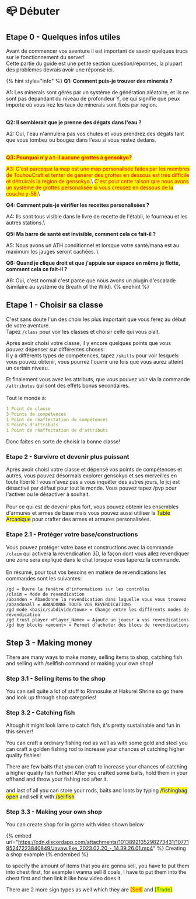# 📪 Débuter

## Etape 0 - Quelques infos utiles

Avant de commencer vos aventure il est important de savoir quelques trucs sur le fonctionnement du server!\
Cette partie du guide est une petite section question/réponses, la plupart des problèmes devrais avoir une réponse ici.

{% hint style="info" %}
**Q1: Comment puis-je trouver des minerais ?**

A1: Les minerais sont gérés par un système de génération aléatoire, et ils ne sont pas depandant du niveau de profondeur Y, ce qui signifie que peux importe où vous irez les  taux de minerais sont fixés par region.  &#x20;

\
**Q2: Il semblerait que je prenne des dégats dans l'eau ?**

A2: Oui, l'eau n'annulera pas vos chutes et vous prendrez des dégats tant que vous tombez ou bougez dans l'eau si vous restez dedans.

\
<mark style="color:red;">**Q3: Pourquoi n'y a t-il aucune grottes à gensokyo?**</mark>

<mark style="color:red;">A3: C'est parceque la map est une map personalisée faites par les membres de TouhouCraft et tenter de générer des grottes en dessous est très difficile et détruirais la region de gensokyo.</mark>\ <mark style="color:red;">C'est pour cette raison que nous avons un système de grottes personalisée si vous creusez en dessous de la couche y-58.</mark>\


**Q4: Comment puis-je vérifier les recettes personalisées ?**

A4: Ils sont tous visible dans le livre de recette de l'établi, le fourneau et les autres stations.\


**Q5: Ma barre de santé est invisible, comment cela ce fait-il ?**

A5: Nous avons un ATH conditionnel et lorsque votre santé/mana est au maximum les jauges seront cachées. \


**Q6: Quand je clique droit et que j'appuie sur espace en même je flotte, comment cela ce fait-il ?**&#x20;

A6: Oui, c'est normal c'est parce que nous avons un plugin d'escalade (similaire au système de Breath of the Wild).
{% endhint %}

## Etape 1 - Choisir sa classe

C'est sans doute l'un des choix les plus important que vous ferez au début de votre aventure.\
Tapez `/class` pour voir les classes et choisir celle qui vous plaît.

Après avoir choisi votre classe, il y encore quelques points que vous pouvez dépenser sur différentes choses: \
Il y a différents types de compétences, tapez `/skills` pour voir lesquels vous pouvez obtenir, vous pourrez l'ouvrir une fois que vous aurez atteint un certain niveau.

Et finalement vous avez les attributs, que vous pouvez voir via la commande `/attributes` qui sont des effets bonus secondaires.\
\
Tout le monde à:

```yaml
1 Point de classe
3 Points de compétences
1 Point de réaffectation de compétences
3 Points d'attributs
1 Point de réaffectation de d'attributs
```

Donc faites en sorte de choisir la bonne classe!

### Etape 2 - Survivre et devenir plus puissant

Après avoir choisi votre classe et dépensé vos points de compétences et autres, vous pouvez désormais explorer gensokyo et ses merveilles en toute liberté ! vous n'avez pas a vous inquéter des autres jours, le jcj est désactivé par défaut pour tout le monde. Vous pouvez tapez /pvp pour l'activer ou le désactiver à souhait.\
\
Pour ce qui est de devenir plus fort, vous pouvez obtenir les ensembles d'armures et armes de base mais vous pouvez aussi utiliser la <mark style="color:blue;">Table Arcanique</mark> pour crafter des armes et armures personalisées.

### Etape 2.1 - Protéger votre base/constructions

Vous pouvez protéger votre base et constructions avec la commande `/claim` qui activera la revendication 3D, la façon dont vous allez revendiquer une zone sera expliqué dans le chat lorsque vous taperez la commande.\
\
En résumé, pour tout vos besoins en matière de revendications les commandes sont les suivantes:&#x20;

```
/gd = Ouvre la fenêtre d'informations sur les contrôles
/claim = Mode de revendication
/abandon = Abandonne la revendication dans laquelle vous vous trouvez
/abandonall = ABANDONNE TOUTE VOS REVENDICATIONS
/gd mode <basic/subdivide/town> = Change entre les différents modes de revendication
/gd trust player <Player_Name> = Ajoute un joueur a vos revendications
/gd buy blocks <amount> = Permet d'acheter des blocs de revendications
```

## Step 3 - Making money

There are many ways to make money, selling items to shop, catching fish and selling with /sellfish command or making your own shop!

### Step 3.1 - Selling items to the shop

You can sell quite a lot of stuff to Rinnosuke at Hakurei Shrine so go there and look up through shop categories!

### Step 3.2 - Catching fish

Altough it might look lame to catch fish, it's pretty sustainable and fun in this server!

You can craft a ordinary fishing rod as well as with some gold and steel you can craft a golden fishing rod to increase your chances of catching higher quality fishies!

There are few baits that you can craft to increase your chances of catching a higher quality fish further! After you crafted some baits, hold them in your offhand and throw your fishing rod after it.

and last of all you can store your rods, baits and loots by typing <mark style="color:blue;">/fishingbag open</mark> and sell it with <mark style="color:blue;">/sellfish</mark>

### Step 3.3 - Making your own shop

You can create shop for in game with video shown below

{% embed url="https://cdn.discordapp.com/attachments/1013892135298273431/1077195247223840849/Javaw.Exe_2023.02.20_-_14.39.26.01.mp4" %}
Creating a shop example
{% endembed %}

to specify the amount of items that you are gonna sell, you have to put them into chest first, for example i wanna sell 8 coals, I have to put them into the chest first and then link it like how video does it

There are 2 more sign types as well which they are <mark style="color:red;">\[Sell]</mark> and <mark style="color:green;">\[Trade]</mark>&#x20;
